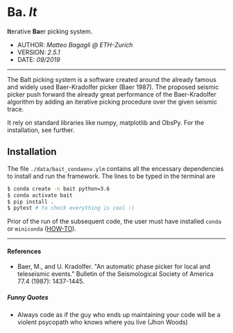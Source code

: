 # **Ba.** _It_
**It**erative **Ba**er picking system.

*  AUTHOR: _Matteo Bagagli @ ETH-Zurich_
* VERSION: _2.5.1_
*    DATE: _09/2019_

----------

The BaIt picking system is a software created around the already famous and widely used Baer-Kradolfer picker (Baer 1987). The proposed seismic picker push forward the already great performance of the Baer-Kradolfer algorithm by adding an iterative picking procedure over the given seismic trace.

It rely on standard libraries like numpy, matplotlib and ObsPy. For the installation, see further.

## Installation
The file `./data/bait_condaenv.ylm` contains all the encessary dependencies to install and run the framework. The lines to be typed in the terminal are

```bash
$ conda create -n bait python=3.6
$ conda activate bait
$ pip install .
$ pytest # to check everything is cool :)
```

Prior of the run of the subsequent code, the user must have installed `conda` or `miniconda` ([HOW-TO](https://conda.io/docs/user-guide/install/index.html)).

----------
#### References

- Baer, M., and U. Kradolfer. "An automatic phase picker for local and teleseismic events." Bulletin of the Seismological Society of America 77.4 (1987): 1437-1445.

##### Funny Quotes
- Always code as if the guy who ends up maintaining your code will be a violent psycopath who knows where you live (Jhon Woods)
